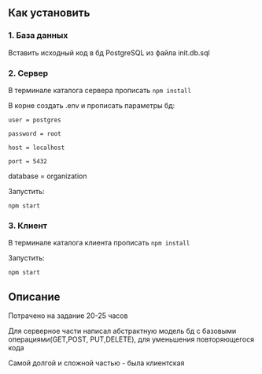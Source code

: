 ## Как установить

### 1. База данных

Вставить исходный код в бд PostgreSQL из файла init.db.sql

### 2. Сервер

В терминале каталога сервера прописать `npm install`

В корне создать .env и прописать параметры бд:

```
user = postgres

password = root

host = localhost

port = 5432
```

database = organization

Запустить:

`npm start`

### 3. Клиент

В терминале каталога клиента прописать `npm install`

Запустить:

`npm start`

## Описание

Потрачено на задание 20-25 часов

Для серверное части написал абстрактную модель бд с базовыми операциями(GET,POST, PUT,DELETE), для уменьшения повторяющегося кода

Самой долгой и сложной частью - была клиентская
